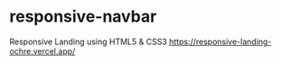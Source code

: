 # responsive-navbar
Responsive Landing using HTML5 & CSS3
https://responsive-landing-ochre.vercel.app/
